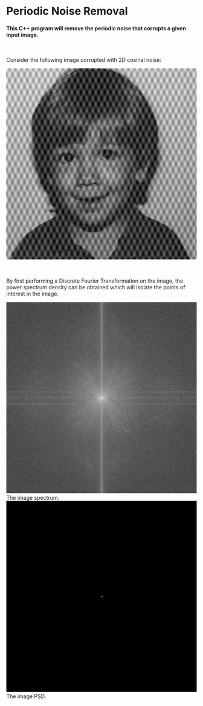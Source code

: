 # Periodic Noise Removal

#### This C++ program will remove the periodic noise that corrupts a given input image.
<br />

Consider the following image corrupted with 2D cosinal noise:

![boy_noisy.png](https://github.com/brandonmain/Image-Processing/blob/master/Frequency-Filtering/periodic-noise-removal/images/boy_noisy.png)

<br />

By first performing a Discrete Fourier Transformation on the image, the power spectrum density can be obtained which will isolate the points of interest in the image.

![boy_spec.png](https://github.com/brandonmain/Image-Processing/blob/master/Frequency-Filtering/periodic-noise-removal/images/boy_spec.png)
The image spectrum.
![PSD.png](https://github.com/brandonmain/Image-Processing/blob/master/Frequency-Filtering/periodic-noise-removal/images/PSD.png)
The image PSD.
